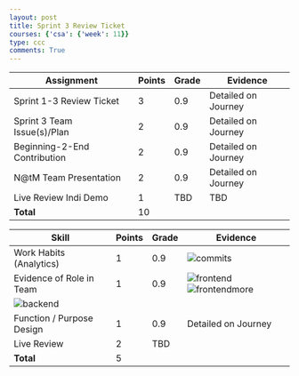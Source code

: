 ```yaml
---
layout: post
title: Sprint 3 Review Ticket
courses: {'csa': {'week': 11}}
type: ccc
comments: True
---
```


| **Assignment**                | **Points**    | **Grade** | **Evidence** |
|-------------------------------|---------------|-----------|--------------|
| Sprint 1-3 Review Ticket      | 3             |   0.9     | Detailed on Journey|
| Sprint 3 Team Issue(s)/Plan   | 2             |   0.9     | Detailed on Journey             |
| Beginning-2-End Contribution  | 2             |   0.9     | Detailed on Journey             |
| N@tM Team Presentation        | 2             |   0.9     | Detailed on Journey             |
| Live Review Indi Demo         | 1             |  TBD      |    TBD       |
| **Total**                     | 10            |           |              |

| **Skill**                  | **Points**    | **Grade** | **Evidence** |
|----------------------------|---------------|-----------|--------------|
| Work Habits (Analytics)    | 1             | 0.9        | ![commits](https://github.com/user-attachments/assets/db2be519-2766-4a6c-b481-0711343b33f9)         |
| Evidence of Role in Team   | 1             |  0.9      |![frontend](https://github.com/user-attachments/assets/a610f630-dfe6-4809-bd8b-c2b76ec4d475) ![frontendmore](https://github.com/user-attachments/assets/0d98d03e-682f-47b2-900f-db98f739572d)
  ![backend](https://github.com/user-attachments/assets/2fcc3846-683f-42af-9ecd-c30f44b13998) | 
| Function / Purpose Design  | 1             |0.9        |   Detailed on Journey         | 
| Live Review                | 2             |TBD        |       | 
| **Total**                  | 5             |           |              |